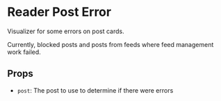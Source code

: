 # Reader Post Error

Visualizer for some errors on post cards. 

Currently, blocked posts and posts from feeds where feed management work failed.

## Props

- `post`: The post to use to determine if there were errors